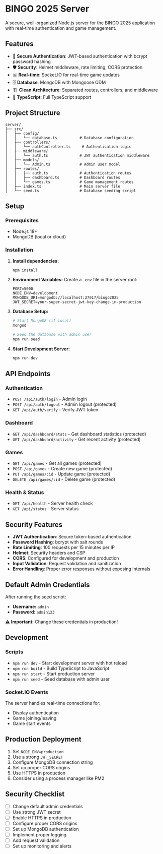 # BINGO 2025 Server

A secure, well-organized Node.js server for the BINGO 2025 application with real-time authentication and game management.

## Features

- 🔐 **Secure Authentication**: JWT-based authentication with bcrypt password hashing
- 🛡️ **Security**: Helmet middleware, rate limiting, CORS protection
- 📊 **Real-time**: Socket.IO for real-time game updates
- 🗄️ **Database**: MongoDB with Mongoose ODM
- 🏗️ **Clean Architecture**: Separated routes, controllers, and middleware
- 🔄 **TypeScript**: Full TypeScript support

## Project Structure

```
server/
├── src/
│   ├── config/
│   │   └── database.ts          # Database configuration
│   ├── controllers/
│   │   └── authController.ts     # Authentication logic
│   ├── middleware/
│   │   └── auth.ts              # JWT authentication middleware
│   ├── models/
│   │   └── Admin.ts             # Admin user model
│   ├── routes/
│   │   ├── auth.ts              # Authentication routes
│   │   ├── dashboard.ts         # Dashboard routes
│   │   └── games.ts             # Game management routes
│   ├── index.ts                 # Main server file
│   └── seed.ts                  # Database seeding script
```

## Setup

### Prerequisites

- Node.js 18+ 
- MongoDB (local or cloud)

### Installation

1. **Install dependencies:**
   ```bash
   npm install
   ```

2. **Environment Variables:**
   Create a `.env` file in the server root:
   ```env
   PORT=5000
   NODE_ENV=development
   MONGODB_URI=mongodb://localhost:27017/bingo2025
   JWT_SECRET=your-super-secret-jwt-key-change-in-production
   ```

3. **Database Setup:**
   ```bash
   # Start MongoDB (if local)
   mongod
   
   # Seed the database with admin user
   npm run seed
   ```

4. **Start Development Server:**
   ```bash
   npm run dev
   ```

## API Endpoints

### Authentication
- `POST /api/auth/login` - Admin login
- `POST /api/auth/logout` - Admin logout (protected)
- `GET /api/auth/verify` - Verify JWT token

### Dashboard
- `GET /api/dashboard/stats` - Get dashboard statistics (protected)
- `GET /api/dashboard/activity` - Get recent activity (protected)

### Games
- `GET /api/games` - Get all games (protected)
- `POST /api/games` - Create new game (protected)
- `PUT /api/games/:id` - Update game (protected)
- `DELETE /api/games/:id` - Delete game (protected)

### Health & Status
- `GET /api/health` - Server health check
- `GET /api/status` - Server status

## Security Features

- **JWT Authentication**: Secure token-based authentication
- **Password Hashing**: bcrypt with salt rounds
- **Rate Limiting**: 100 requests per 15 minutes per IP
- **Helmet**: Security headers and CSP
- **CORS**: Configured for development and production
- **Input Validation**: Request validation and sanitization
- **Error Handling**: Proper error responses without exposing internals

## Default Admin Credentials

After running the seed script:
- **Username:** `admin`
- **Password:** `admin123`

⚠️ **Important:** Change these credentials in production!

## Development

### Scripts
- `npm run dev` - Start development server with hot reload
- `npm run build` - Build TypeScript to JavaScript
- `npm run start` - Start production server
- `npm run seed` - Seed database with admin user

### Socket.IO Events

The server handles real-time connections for:
- Display authentication
- Game joining/leaving
- Game start events

## Production Deployment

1. Set `NODE_ENV=production`
2. Use a strong `JWT_SECRET`
3. Configure MongoDB connection string
4. Set up proper CORS origins
5. Use HTTPS in production
6. Consider using a process manager like PM2

## Security Checklist

- [ ] Change default admin credentials
- [ ] Use strong JWT secret
- [ ] Enable HTTPS in production
- [ ] Configure proper CORS origins
- [ ] Set up MongoDB authentication
- [ ] Implement proper logging
- [ ] Add request validation
- [ ] Set up monitoring and alerts 